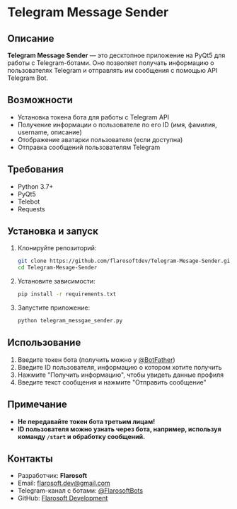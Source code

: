 # Telegram Message Sender

## Описание
**Telegram Message Sender** — это десктопное приложение на PyQt5 для работы с Telegram-ботами. Оно позволяет получать информацию о пользователях Telegram и отправлять им сообщения с помощью API Telegram Bot.

## Возможности
- Установка токена бота для работы с Telegram API
- Получение информации о пользователе по его ID (имя, фамилия, username, описание)
- Отображение аватарки пользователя (если доступна)
- Отправка сообщений пользователям Telegram

## Требования
- Python 3.7+
- PyQt5
- Telebot
- Requests

## Установка и запуск
1. Клонируйте репозиторий:
   ```sh
   git clone https://github.com/flarosoftdev/Telegram-Mesage-Sender.git
   cd Telegram-Mesage-Sender
   ```
2. Установите зависимости:
   ```sh
   pip install -r requirements.txt
   ```
3. Запустите приложение:
   ```sh
   python telegram_messgae_sender.py
   ```

## Использование
1. Введите токен бота (получить можно у [@BotFather](https://t.me/BotFather))
2. Введите ID пользователя, информацию о котором хотите получить
3. Нажмите "Получить информацию", чтобы увидеть данные профиля
4. Введите текст сообщения и нажмите "Отправить сообщение"

## Примечание
- **Не передавайте токен бота третьим лицам!**
- **ID пользователя можно узнать через бота, например, используя команду `/start` и обработку сообщений.**

## Контакты
- Разработчик: **Flarosoft**
- Email: [flarosoft.dev@gmail.com](mailto:flarosoft.dev@gmail.com)
- Telegram-канал с ботами: [@FlarosoftBots](https://t.me/FlarosoftBots)
- GitHub: [Flarosoft Development](https://github.com/flarosoftdev)

